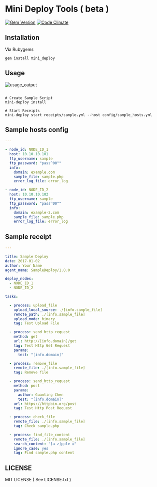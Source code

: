 Mini Deploy Tools ( beta )
=================================================

[![Gem Version](https://badge.fury.io/rb/mini_deploy.svg)](https://badge.fury.io/rb/mini_deploy)
[![Code Climate](https://codeclimate.com/github/guanting112/mini_deploy/badges/gpa.svg)](https://codeclimate.com/github/guanting112/mini_deploy)

Installation
--------

Via Rubygems

```shell
gem install mini_deploy
```

Usage
--------

![usage_output](http://i.imgur.com/s7Z5GEp.png)

```shell

# Create Sample Script
mini-deploy install

# Start Receipts
mini-deploy start receipts/sample.yml --host config/sample_hosts.yml

```

Sample hosts config
--------

```yaml
---

- node_id: NODE_ID_1
  host: 10.10.10.101
  ftp_username: sample
  ftp_password: "pass^00^"
  info:
    domain: example.com
    sample_file: sample.php
    error_log_file: error_log

- node_id: NODE_ID_2
  host: 10.10.10.102
  ftp_username: sample
  ftp_password: "pass^00^"
  info:
    domain: example-2.com
    sample_file: sample.php
    error_log_file: error_log

```

Sample receipt
--------

```yaml
---

title: Sample Deploy
date: 2017-01-02
author: Your Name
agent_name: SampleDeploy/1.0.0

deploy_nodes:
  - NODE_ID_1
  - NODE_ID_2

tasks:

  - process: upload_file
    upload_local_source: ./[info.sample_file]
    remote_path: ./[info.sample_file]
    upload_mode: binary
    tag: Test Upload File

  - process: send_http_request
    method: get
    url: http://[info.domain]/get
    tag: Test Http Get Request 
    params:
      test: "[info.domain]"

  - process: remove_file
    remote_file: ./[info.sample_file]
    tag: Remove file

  - process: send_http_request
    method: post
    params:
      author: Guanting Chen
      test: "[info.domain]"
    url: https://httpbin.org/post
    tag: Test Http Post Request 

  - process: check_file
    remote_file: ./[info.sample_file]
    tag: Check sample.php 

  - process: find_file_content
    remote_file: ./[info.sample_file]
    search_content: "[a-z]pple ="
    ignore_case: yes
    tag: Find sample.php content

```

LICENSE
--------

MIT LICENSE ( See LICENSE.txt ) 
